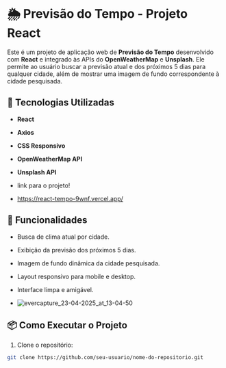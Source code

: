 # 🌦️ Previsão do Tempo - Projeto React

Este é um projeto de aplicação web de **Previsão do Tempo** desenvolvido com **React** e integrado às APIs do **OpenWeatherMap** e **Unsplash**. Ele permite ao usuário buscar a previsão atual e dos próximos 5 dias para qualquer cidade, além de mostrar uma imagem de fundo correspondente à cidade pesquisada.

## 🚀 Tecnologias Utilizadas

- **React**
- **Axios**
- **CSS Responsivo**
- **OpenWeatherMap API**
- **Unsplash API**

- link para o projeto!
- https://react-tempo-9wnf.vercel.app/

## 📸 Funcionalidades

- Busca de clima atual por cidade.
- Exibição da previsão dos próximos 5 dias.
- Imagem de fundo dinâmica da cidade pesquisada.
- Layout responsivo para mobile e desktop.
- Interface limpa e amigável.

- ![evercapture_23-04-2025_at_13-04-50](https://github.com/user-attachments/assets/9c3e10d5-01d9-41e9-84f3-3dedaeb0fbe5)


## 📦 Como Executar o Projeto

1. Clone o repositório:

```bash
git clone https://github.com/seu-usuario/nome-do-repositorio.git
